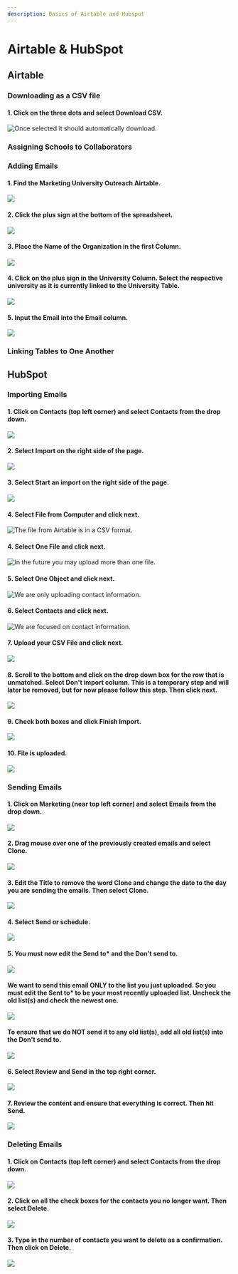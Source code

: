 ```yaml
---
description: Basics of Airtable and Hubspot
---
```


# Airtable & HubSpot

## Airtable

### Downloading as a CSV file

#### 1. Click on the three dots and select Download CSV. 

![Once selected it should automatically download.](../../../.gitbook/assets/screen-shot-2020-03-25-at-2.18.38-am.png)

### Assigning Schools to Collaborators

### Adding Emails

#### 1. Find the Marketing University Outreach Airtable. 

![](../../../.gitbook/assets/screen-shot-2020-03-25-at-11.16.57-pm.png)

#### 2. Click the plus sign at the bottom of the spreadsheet. 

![](../../../.gitbook/assets/screen-shot-2020-03-25-at-11.17.13-pm.png)

#### 3. Place the Name of the Organization in the first Column.

![](../../../.gitbook/assets/screen-shot-2020-03-25-at-11.17.40-pm.png)

#### 4. Click on the plus sign in the University Column. Select the respective university as it is currently linked to the University Table.

![](../../../.gitbook/assets/screen-shot-2020-03-25-at-11.17.45-pm.png)

#### 5. Input the Email into the Email column. 

![](../../../.gitbook/assets/screen-shot-2020-03-25-at-11.18.03-pm.png)

### Linking Tables to One Another 

## HubSpot

### Importing Emails

#### 1. Click on Contacts \(top left corner\) and select Contacts from the drop down.

![](../../../.gitbook/assets/screen-shot-2020-03-24-at-8.46.41-pm%20%281%29.png)

#### 2.  Select Import on the right side of the page. 

![](../../../.gitbook/assets/screen-shot-2020-03-24-at-8.46.56-pm.png)

#### 3. Select Start an import on the right side of the page. 

![](../../../.gitbook/assets/screen-shot-2020-03-24-at-8.47.31-pm.png)

#### 4. Select File from Computer and click next. 

![The file from Airtable is in a CSV format.](../../../.gitbook/assets/screen-shot-2020-03-24-at-8.47.34-pm.png)

#### 4. Select One File and click next. 

![In the future you may upload more than one file. ](../../../.gitbook/assets/screen-shot-2020-03-25-at-1.10.36-am.png)

#### 5.  Select One Object and click next. 

![We are only uploading contact information.](../../../.gitbook/assets/screen-shot-2020-03-25-at-1.11.38-am.png)

#### 6. Select Contacts and click next. 

![We are focused on contact information. ](../../../.gitbook/assets/screen-shot-2020-03-25-at-1.11.49-am.png)

#### 7. Upload your CSV File and click next. 

![](../../../.gitbook/assets/screen-shot-2020-03-25-at-1.24.17-am.png)

#### 8. Scroll to the bottom and click on the drop down box for the row that is unmatched.  Select Don't import column. This is a temporary step and will later be removed, but for now please follow this step. Then click next. 

![](../../../.gitbook/assets/screen-shot-2020-03-25-at-1.25.06-am.png)

#### 9. Check both boxes and click Finish Import. 

![](../../../.gitbook/assets/screen-shot-2020-03-25-at-1.25.33-am.png)

#### 10. File is uploaded. 

![](../../../.gitbook/assets/screen-shot-2020-03-25-at-1.25.47-am.png)

### Sending Emails

#### **1. Click on Marketing \(near top left corner\) and select Emails from the drop down.**

![](../../../.gitbook/assets/screen-shot-2020-03-25-at-1.35.50-am.png)

#### **2. Drag mouse over one of the previously created emails and select Clone.**

![](../../../.gitbook/assets/screen-shot-2020-03-25-at-1.36.30-am.png)

#### **3. Edit the Title to remove the word Clone and change the date to the day you are sending the emails. Then select Clone.** 

![](../../../.gitbook/assets/screen-shot-2020-03-25-at-1.36.40-am%20%281%29.png)

#### 4.  Select Send or schedule.

![](../../../.gitbook/assets/screen-shot-2020-03-25-at-1.37.12-am.png)

#### 5. You must now edit the Send to\* and the Don't send to. 

![](../../../.gitbook/assets/screen-shot-2020-03-25-at-1.37.35-am.png)

#### We want to send this email ONLY to the list you just uploaded. So you must edit the Sent to\* to be your most recently uploaded list. Uncheck the old list\(s\) and check the newest one. 

![](../../../.gitbook/assets/screen-shot-2020-03-25-at-1.37.55-am.png)

#### To ensure that we do NOT send it to any old list\(s\), add all old list\(s\) into the Don't send to. 

![](../../../.gitbook/assets/screen-shot-2020-03-25-at-1.38.09-am.png)

#### 6.  Select Review and Send in the top right corner. 

![](../../../.gitbook/assets/screen-shot-2020-03-25-at-1.38.19-am.png)

#### 7. Review the content and ensure that everything is correct. Then hit Send. 

![](../../../.gitbook/assets/screen-shot-2020-03-25-at-1.38.25-am.png)

### Deleting Emails

#### 1. Click on Contacts \(top left corner\) and select Contacts from the drop down.

![](../../../.gitbook/assets/screen-shot-2020-03-24-at-8.46.41-pm.png)

#### 2. Click on all the check boxes for the contacts you no longer want. Then select Delete.

![](../../../.gitbook/assets/screen-shot-2020-03-25-at-2.11.00-am.png)

#### 3. Type in the number of contacts you want to delete as a confirmation. Then click on Delete. 

![](../../../.gitbook/assets/screen-shot-2020-03-25-at-2.11.28-am.png)

